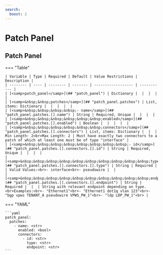 ```yaml
---
search:
  boost: 2
---
```


# Patch Panel

## Patch Panel

=== "Table"

    | Variable | Type | Required | Default | Value Restrictions | Description |
    | -------- | ---- | -------- | ------- | ------------------ | ----------- |
    | [<samp>patch_panel</samp>](## "patch_panel") | Dictionary |  |  |  |  |
    | [<samp>&nbsp;&nbsp;patches</samp>](## "patch_panel.patches") | List, items: Dictionary |  |  |  |  |
    | [<samp>&nbsp;&nbsp;&nbsp;&nbsp;- name</samp>](## "patch_panel.patches.[].name") | String | Required, Unique |  |  |  |
    | [<samp>&nbsp;&nbsp;&nbsp;&nbsp;&nbsp;&nbsp;enabled</samp>](## "patch_panel.patches.[].enabled") | Boolean |  |  |  |  |
    | [<samp>&nbsp;&nbsp;&nbsp;&nbsp;&nbsp;&nbsp;connectors</samp>](## "patch_panel.patches.[].connectors") | List, items: Dictionary |  |  | Min Length: 2<br>Max Length: 2 | Must have exactly two connectors to a patch of which at least one must be of type "interface" |
    | [<samp>&nbsp;&nbsp;&nbsp;&nbsp;&nbsp;&nbsp;&nbsp;&nbsp;- id</samp>](## "patch_panel.patches.[].connectors.[].id") | String | Required, Unique |  |  |  |
    | [<samp>&nbsp;&nbsp;&nbsp;&nbsp;&nbsp;&nbsp;&nbsp;&nbsp;&nbsp;&nbsp;type</samp>](## "patch_panel.patches.[].connectors.[].type") | String | Required |  | Valid Values:<br>- interface<br>- pseudowire |  |
    | [<samp>&nbsp;&nbsp;&nbsp;&nbsp;&nbsp;&nbsp;&nbsp;&nbsp;&nbsp;&nbsp;endpoint</samp>](## "patch_panel.patches.[].connectors.[].endpoint") | String | Required |  |  | String with relevant endpoint depending on type.<br>Examples:<br>- "Ethernet1"<br>- "Ethernet1 dot1q vlan 123"<br>- "bgp vpws TENANT_A pseudowire VPWS_PW_1"<br>- "ldp LDP_PW_1"<br> |

=== "YAML"

    ```yaml
    patch_panel:
      patches:
        - name: <str>
          enabled: <bool>
          connectors:
            - id: <str>
              type: <str>
              endpoint: <str>
    ```
